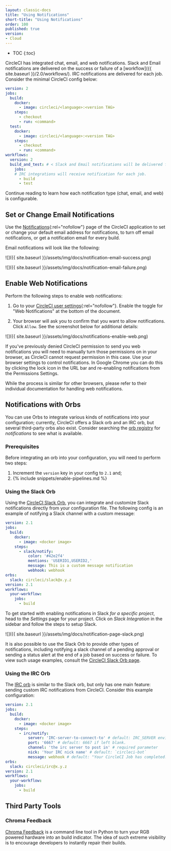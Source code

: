 ```yaml
---
layout: classic-docs
title: "Using Notifications"
short-title: "Using Notifications"
order: 100
published: true
version:
- Cloud
---
```


* TOC
{:toc}


CircleCI has integrated chat, email, and web notifications. Slack and Email notifications are delivered on the success or failure of a [workflow]({{ site.baseurl }}/2.0/workflows/). IRC notifications are delivered for each job. Consider the minimal CircleCI config below:


```yaml
version: 2
jobs:
  build:
    docker:
      - image: circleci/<language>:<version TAG>
    steps:
      - checkout
      - run: <command>
  test:
    docker:
      - image: circleci/<language>:<version TAG>
    steps:
      - checkout
      - run: <command>
workflows:
  version: 2
  build_and_test: # < Slack and Email notifications will be delivered for workflows
    jobs:
    # IRC integrations will receive notification for each job.
      - build
      - test
```

Continue reading to learn how each notification type (chat, email, and web) is configurable.

## Set or Change Email Notifications

Use the [Notifications](https://app.circleci.com/settings/user/notifications){:rel="nofollow"} page of the CircleCI application to set or change your default email address for notifications, to turn off email notifications, or get a notification email for every build.

Email notifications will look like the following:

![]({{ site.baseurl }}/assets/img/docs/notification-email-success.png)

![]({{ site.baseurl }}/assets/img/docs/notification-email-failure.png)

## Enable Web Notifications

Perform the following steps to enable web notifications:

1. Go to your [CircleCI user settings](https://circleci.com/account/notifications){:rel="nofollow"}. Enable the toggle for "Web Notifications" at the bottom of the document.

2. Your browser will ask you to confirm that you want to allow notifications. Click `Allow`. See the screenshot below for additional details:

![]({{ site.baseurl }}/assets/img/docs/notifications-enable-web.png)

If you've previously denied CircleCI permission to send you web notifications
you will need to manually turn those permissions on in your browser, as CircleCI cannot
request permission in this case. Use your browser settings to control notifications. In Google Chrome you can do this by clicking the lock icon in the URL bar and re-enabling notifications from the Permissions Settings.

While the process is similar for other browsers, please refer to their individual
documentation for handling web notifications.

## Notifications with Orbs

You can use Orbs to integrate various kinds of notifications into your configuration; currently, CircleCI offers a Slack orb and an IRC orb, but several third-party orbs also exist. Consider searching the [orb registry](https://circleci.com/orbs/registry/?query=notification&filterBy=all) for _notifications_ to see what is available.

### Prerequisites

Before integrating an orb into your configuration, you will need to perform two steps: 

1. Increment the `version` key in your config to `2.1` and; 
2. {% include snippets/enable-pipelines.md %}

### Using the Slack Orb

Using the [CircleCI Slack Orb](https://circleci.com/orbs/registry/orb/circleci/slack), you can integrate and customize Slack notifications directly from your configuration file. The following config is an example of notifying a Slack channel with a custom message:

```yaml
version: 2.1
jobs:
  build:
    docker:
      - image: <docker image>
    steps:
      - slack/notify:
          color: '#42e2f4'
          mentions: 'USERID1,USERID2,'
          message: This is a custom message notification
          webhook: webhook
orbs:
  slack: circleci/slack@x.y.z
version: 2.1
workflows:
  your-workflow:
    jobs:
      - build
```

To get started with enabling notifications in Slack *for a specific project*, head to the *Settings* page for your project. Click on *Slack Integration* in the sidebar and follow the steps to setup Slack.

![]({{ site.baseurl }}/assets/img/docs/notification-page-slack.png)

It is also possible to use the Slack Orb to provide other types of notifications, including notifying a slack channel of a pending approval or sending a status alert at the end of a job based on success or failure. To view such usage examples, consult the [CircleCI Slack Orb page](https://circleci.com/orbs/registry/orb/circleci/slack).

### Using the IRC Orb

The [IRC orb](https://circleci.com/orbs/registry/orb/circleci/irc) is similar to the Slack orb, but only has one main feature: sending custom IRC notifications from CircleCI. Consider this example configuration:

```yaml
version: 2.1
jobs:
  build:
    docker:
      - image: <docker image>
    steps:
      - irc/notify:
          server: 'IRC-server-to-connect-to' # default: IRC_SERVER environment varible.
          port: '6667' # default: 6667 if left blank.
          channel: 'the irc server to post in' # required parameter
          nick: 'Your IRC nick name' # default: `circleci-bot`
          message: webhook # default: "Your CircleCI Job has completed."
orbs:
  slack: circleci/irc@x.y.z
version: 2.1
workflows:
  your-workflow:
    jobs:
      - build
```

## Third Party Tools

### Chroma Feedback

[Chroma Feedback](https://github.com/redaxmedia/chroma-feedback) is a command line tool in Python to turn your RGB powered hardware into an build indicator. The idea of such extreme visibility is to encourage developers to instantly repair their builds.
